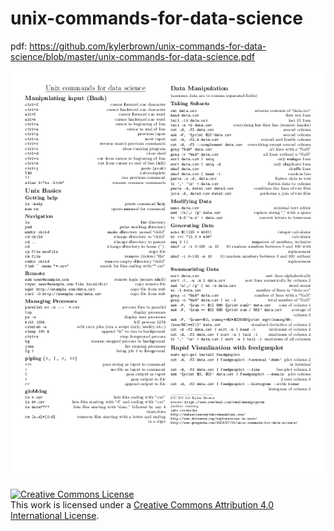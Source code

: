 # unix-commands-for-data-science

pdf: https://github.com/kylerbrown/unix-commands-for-data-science/blob/master/unix-commands-for-data-science.pdf

[![png version](https://github.com/kylerbrown/unix-commands-for-data-science/blob/master/unix-commands-for-data-science.png)](https://github.com/kylerbrown/unix-commands-for-data-science/blob/master/unix-commands-for-data-science.pdf)


<a rel="license" href="http://creativecommons.org/licenses/by/4.0/"><img alt="Creative Commons License" style="border-width:0" src="https://i.creativecommons.org/l/by/4.0/88x31.png" /></a><br />This work is licensed under a <a rel="license" href="http://creativecommons.org/licenses/by/4.0/">Creative Commons Attribution 4.0 International License</a>.
